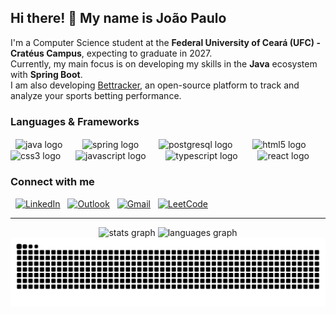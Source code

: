 <h2 align="left">Hi there! 👋 My name is João Paulo</h2>
<p align="left">
  I'm a Computer Science student at the <strong>Federal University of Ceará (UFC) - Cratéus Campus</strong>, expecting to graduate in 2027.
  <br>
  Currently, my main focus is on developing my skills in the <strong>Java</strong> ecosystem with <strong>Spring Boot</strong>.
  <br>
  I am also developing <a href="https://github.com/JoaoMNZ/Bettracker" target="_blank">Bettracker</a>, an open-source platform to track and analyze your sports betting performance.
</p>

### Languages & Frameworks

<div align="left">
  <img src="https://cdn.jsdelivr.net/gh/devicons/devicon/icons/java/java-original.svg" height="40" alt="java logo" style="vertical-align:middle;" />
  <img width="8" />
  <img src="https://cdn.jsdelivr.net/gh/devicons/devicon/icons/spring/spring-original.svg" height="40" alt="spring logo" style="vertical-align:middle;" />
  <img width="8" />
  <img src="https://cdn.jsdelivr.net/gh/devicons/devicon/icons/postgresql/postgresql-original.svg" height="40" alt="postgresql logo" style="vertical-align:middle;" />
  <img width="8" />
  <img src="https://cdn.jsdelivr.net/gh/devicons/devicon/icons/html5/html5-original.svg" height="40" alt="html5 logo" style="vertical-align:middle;" />
  <img width="8" />
  <img src="https://cdn.jsdelivr.net/gh/devicons/devicon/icons/css3/css3-original.svg" height="40" alt="css3 logo" style="vertical-align:middle;" />
  <img width="8" />
  <img src="https://cdn.jsdelivr.net/gh/devicons/devicon/icons/javascript/javascript-original.svg" height="40" alt="javascript logo" style="vertical-align:middle;" />
  <img width="8" />
  <img src="https://cdn.jsdelivr.net/gh/devicons/devicon@latest/icons/typescript/typescript-original.svg" height="40" alt="typescript logo" style="vertical-align:middle;" />
  <img width="8" />
  <img src="https://cdn.jsdelivr.net/gh/devicons/devicon/icons/react/react-original.svg" height="40" alt="react logo" style="vertical-align:middle;" />
</div>

### Connect with me

<div align="left">
  <a href="https://www.linkedin.com/in/joaomnz" target="_blank"><img src="https://img.shields.io/badge/LinkedIn-0077B5?style=for-the-badge&logo=linkedin&logoColor=white" alt="LinkedIn" height="35"/></a>
  <a href="mailto:joao.menezes21@Outlook.com" target="_blank"><img src="https://img.shields.io/badge/Outlook-0078D4?style=for-the-badge&logo=microsoftoutlook&logoColor=white" alt="Outlook" height="35"/></a>
  <a href="mailto:joaopaulosousamenezes@alu.ufc.br" target="_blank"><img src="https://img.shields.io/badge/Gmail-D14836?style=for-the-badge&logo=gmail&logoColor=white" alt="Gmail" height="35"/></a>
  <a href="https://leetcode.com/joaomnz" target="_blank"><img src="https://img.shields.io/badge/LeetCode-FFA116?style=for-the-badge&logo=LeetCode&logoColor=black" alt="LeetCode" height="35"/></a>
</div>

---

<div align="center">
  <img src="https://github-readme-stats.vercel.app/api?username=JoaoMNZ&hide_title=false&hide_rank=false&show_icons=true&include_all_commits=true&count_private=true&disable_animations=false&theme=transparent&locale=en&hide_border=false&rank_icon=github" height="150" alt="stats graph"  />
  <img src="https://github-readme-stats.vercel.app/api/top-langs?username=JoaoMNZ&locale=en&hide_title=false&layout=compact&card_width=320&langs_count=6&theme=transparent&hide_border=false&count_private=true" height="150" alt="languages graph"  />
</div>

<img src="https://raw.githubusercontent.com/JoaoMNZ/JoaoMNZ/output/snake.svg" alt="Snake animation" />
